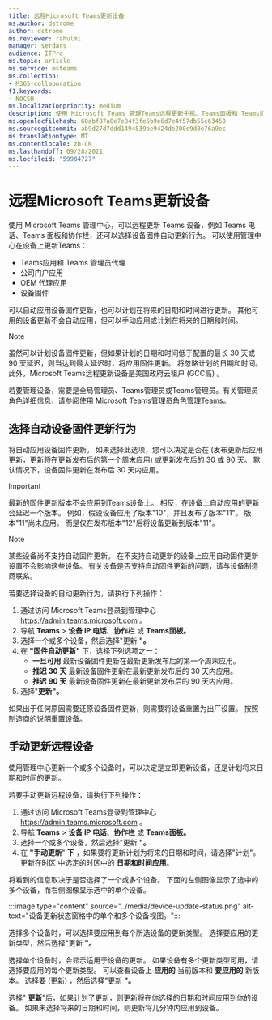 ```yaml
---
title: 远程Microsoft Teams更新设备
ms.author: dstrome
author: dstrome
ms.reviewer: rahulmi
manager: serdars
audience: ITPro
ms.topic: article
ms.service: msteams
ms.collection:
- M365-collaboration
f1.keywords:
- NOCSH
ms.localizationpriority: medium
description: 使用 Microsoft Teams 管理Teams远程更新手机、Teams面板和 Teams协作栏
ms.openlocfilehash: 68abf87a0e7e84f3fe5b9e6d7e4f57db55c63450
ms.sourcegitcommit: ab9d27d7ddd1494539ae9424de200c9d0e76a9ec
ms.translationtype: MT
ms.contentlocale: zh-CN
ms.lasthandoff: 09/28/2021
ms.locfileid: "59984727"
---
```

# <a name="update-microsoft-teams-devices-remotely"></a>远程Microsoft Teams更新设备

使用 Microsoft Teams 管理中心，可以远程更新 Teams 设备，例如 Teams 电话、Teams 面板和协作栏，还可以选择设备固件自动更新行为。 可以使用管理中心在设备上更新Teams：

- Teams应用和 Teams 管理员代理
- 公司门户应用
- OEM 代理应用
- 设备固件

可以自动应用设备固件更新，也可以计划在将来的日期和时间进行更新。 其他可用的设备更新不会自动应用，但可以手动应用或计划在将来的日期和时间。

> [!NOTE]
> 虽然可以计划设备固件更新，但如果计划的日期和时间低于配置的最长 30 天或 90 天延迟，则当达到最大延迟时，将应用固件更新。 将忽略计划的日期和时间。 此外，Microsoft Teams远程更新设备是美国政府云租户 (GCC高) 。

若要管理设备，需要是全局管理员、Teams管理员或Teams管理员。有关管理员角色详细信息，请参阅使用 Microsoft Teams[管理员角色管理Teams。](../using-admin-roles.md)

## <a name="choose-automatic-device-firmware-update-behavior"></a>选择自动设备固件更新行为

将自动应用设备固件更新。 如果选择此选项，您可以决定是否在 (发布更新后应用更新，更新将在更新发布后的第一个周末应用) 或更新发布后的 30 或 90 天。 默认情况下，设备固件更新在发布后 30 天内应用。

> [!IMPORTANT]
> 最新的固件更新版本不会应用到Teams设备上。 相反，在设备上自动应用的更新会延迟一个版本。 例如，假设设备应用了版本"10"，并且发布了版本"11"。 版本"11"尚未应用。 而是仅在发布版本"12"后将设备更新到版本"11"。

> [!NOTE]
> 某些设备尚不支持自动固件更新。 在不支持自动更新的设备上应用自动固件更新设置不会影响这些设备。 有关设备是否支持自动固件更新的问题，请与设备制造商联系。

若要选择设备的自动更新行为，请执行下列操作：

1. 通过访问 Microsoft Teams登录到管理中心 https://admin.teams.microsoft.com 。
2. 导航 **Teams**  >  **设备 IP 电话**、**协作栏** 或 **Teams面板。**
3. 选择一个或多个设备，然后选择"更新 **"。**
4. 在 **"固件自动更新"** 下，选择下列选项之一：
    - **一旦可用** 最新设备固件更新在最新更新发布后的第一个周末应用。
    - **推迟 30 天** 最新设备固件更新在最新更新发布后的 30 天内应用。
    - **推迟 90 天** 最新设备固件更新在最新更新发布后的 90 天内应用。
5. 选择"**更新"。**

如果出于任何原因需要还原设备固件更新，则需要将设备重置为出厂设置。 按照制造商的说明重置设备。  

## <a name="manually-update-remote-devices"></a>手动更新远程设备

使用管理中心更新一个或多个设备时，可以决定是立即更新设备，还是计划将来日期和时间的更新。

若要手动更新远程设备，请执行下列操作：

1. 通过访问 Microsoft Teams登录到管理中心 https://admin.teams.microsoft.com 。
2. 导航 **Teams**  >  **设备 IP 电话**、**协作栏** 或 **Teams面板。**
3. 选择一个或多个设备，然后选择"更新 **"。**
4. 在 **"手动更新**" **下** ，如果要将更新计划为将来的日期和时间，请选择"计划"。 更新在时区 中选定的时区中的 **日期和时间应用**。

将看到的信息取决于是否选择了一个或多个设备。 下面的左侧图像显示了选中的多个设备，而右侧图像显示选中的单个设备。

:::image type="content" source="../media/device-update-status.png" alt-text="设备更新状态窗格中的单个和多个设备视图。":::

选择多个设备时，可以选择要应用到每个所选设备的更新类型。 选择要应用的更新类型，然后选择"更新 **"。**

选择单个设备时，会显示适用于设备的更新。 如果设备有多个更新类型可用，请选择要应用的每个更新类型。 可以查看设备上 **应用的** 当前版本和 **要应用的** 新版本。 选择要 (更新) ，然后选择"更新 **"。**

选择" **更新**"后，如果计划了更新，则更新将在你选择的日期和时间应用到你的设备。 如果未选择将来的日期和时间，则更新将几分钟内应用到设备。
